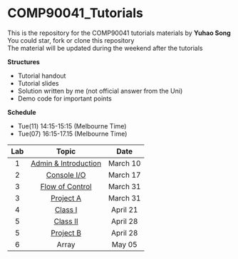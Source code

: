 # COMP90041_Tutorials
This is the repository for the COMP90041 tutorials materials by **Yuhao Song**  
You could star, fork or clone this repository  
The material will be updated during the weekend after the tutorials  

**Structures**
  * Tutorial handout
  * Tutorial slides
  * Solution written by me (not official answer from the Uni)
  * Demo code for important points

**Schedule**
  * Tue(11) 14:15-15:15 (Melbourne Time)
  * Tue(07) 16:15-17.15 (Melbourne Time)


| Lab | Topic                 | Date     |
|:---:|:---------------------:|:--------:|
| 1   | [Admin & Introduction](Lab01)  | March 10 |
| 2   | [Console I/O](Lab02)  | March 17 |
| 3   | [Flow of Control](Lab03)  | March 31 |
| 3   | [Project A](ProjA)  | March 31 |
| 4   | [Class I](Lab04) | April 21 |
| 5   | [Class II](lab05) | April 28 |
| 5   | [Project B]([ProjB) | April 28 |
| 6   | Array | May 05 |

